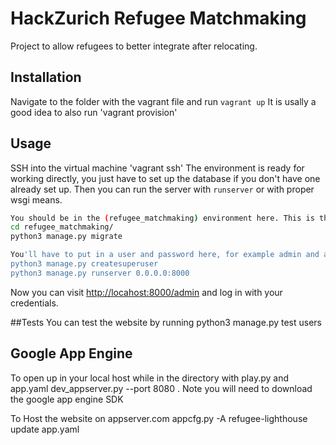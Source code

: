 # HackZurich Refugee Matchmaking
Project to allow refugees to better integrate after relocating.

## Installation
Navigate to the folder with the vagrant file and run
`vagrant up`
It is usally a good idea to also run
'vagrant provision'

## Usage
SSH into the virtual machine
'vagrant ssh'
The environment is ready for working directly, you just have to set up the database if you don't have one already set up. Then you can run the server with `runserver` or with proper wsgi means.
```bash
You should be in the (refugee_matchmaking) environment here. This is the directory that contains the manage.py script
cd refugee_matchmaking/
python3 manage.py migrate

You'll have to put in a user and password here, for example admin and admin
python3 manage.py createsuperuser
python3 manage.py runserver 0.0.0.0:8000
```
Now you can visit [http://locahost:8000/admin](http://localhost:8000/admin) and log in with your credentials. 

##Tests
You can test the website by running
python3 manage.py test users 


## Google App Engine
To open up in your local host while in the directory with play.py and app.yaml
dev_appserver.py --port 8080 .
Note you will need to download the google app engine SDK

To Host the website on appserver.com
appcfg.py -A refugee-lighthouse update app.yaml
